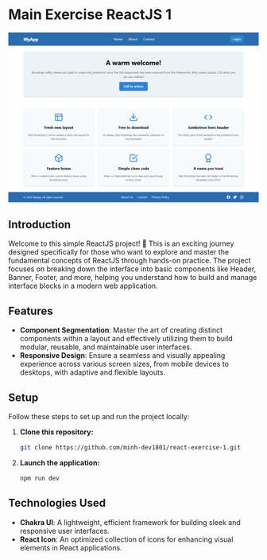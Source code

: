 # Main Exercise ReactJS 1

![Demo](./public/demo.png)

## Introduction

Welcome to this simple ReactJS project! 🎉 This is an exciting journey designed specifically for those who want to explore and master the fundamental concepts of ReactJS through hands-on practice. The project focuses on breaking down the interface into basic components like Header, Banner, Footer, and more, helping you understand how to build and manage interface blocks in a modern web application.

## Features

- **Component Segmentation**: Master the art of creating distinct components within a layout and effectively utilizing them to build modular, reusable, and maintainable user interfaces.
- **Responsive Design**: Ensure a seamless and visually appealing experience across various screen sizes, from mobile devices to desktops, with adaptive and flexible layouts.

## Setup

Follow these steps to set up and run the project locally:

1. **Clone this repository:**

   ```bash
   git clone https://github.com/minh-dev1801/react-exercise-1.git

   ```

2. **Launch the application:**

   ```bash
   npm run dev

   ```

## Technologies Used

- **Chakra UI**: A lightweight, efficient framework for building sleek and responsive user interfaces.
- **React Icon**: An optimized collection of icons for enhancing visual elements in React applications.
